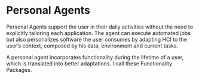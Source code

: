 # Personal Agents

Personal Agents support the user in their daily activities without the need to explicitly tailoring each application. The agent can execute automated jobs but also personalizes software the user consumes by adapting HCI to the user’s context, composed by his data, environment and current tasks.

A personal agent incorporates functionality during the lifetime of a user, which is translated into better adaptations. I call these Functionality Packages.

